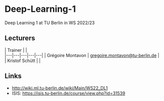 # Deep-Learning-1
Deep Learning 1 at TU Berlin in WS 2022/23

## Lecturers
| Trainer |   |   
|---|---|---|---|---|
| Grégoire Montavon  | gregoire.montavon@tu-berlin.de  |   
| Kristof Schütt  |  |


## Links
- http://wiki.ml.tu-berlin.de/wiki/Main/WS22_DL1
- ISIS: https://isis.tu-berlin.de/course/view.php?id=31539
